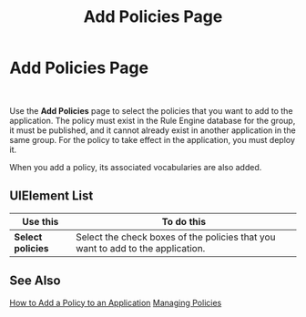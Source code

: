 ﻿---
title: Add Policies Page
TOCTitle: Add Policies Page
ms:assetid: 37d5aaec-a478-4d8c-9ff3-300a2e039479
ms:mtpsurl: https://msdn.microsoft.com/en-us/library/Aa559607(v=BTS.80)
ms:contentKeyID: 51527312
ms.date: 08/30/2017
mtps_version: v=BTS.80
f1_keywords:
- bts10.appdeploy.policy.add
---

# Add Policies Page

 

Use the **Add Policies** page to select the policies that you want to add to the application. The policy must exist in the Rule Engine database for the group, it must be published, and it cannot already exist in another application in the same group. For the policy to take effect in the application, you must deploy it.

When you add a policy, its associated vocabularies are also added.

## UIElement List

<table>
<thead>
<tr class="header">
<th>Use this</th>
<th>To do this</th>
</tr>
</thead>
<tbody>
<tr class="odd">
<td><strong>Select policies</strong></td>
<td>Select the check boxes of the policies that you want to add to the application.</td>
</tr>
</tbody>
</table>


## See Also

[How to Add a Policy to an Application](https://msdn.microsoft.com/en-us/library/aa577392\(v=bts.80\))  
[Managing Policies](https://msdn.microsoft.com/en-us/library/aa561998\(v=bts.80\))

